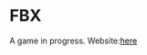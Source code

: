 # FBX
A game in progress. Website:<a href="https://d4q2.github.io/FBX/" style="color: black;">here</a>
